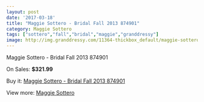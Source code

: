 ```yaml
---
layout: post
date: '2017-03-18'
title: "Maggie Sottero - Bridal Fall 2013 874901"
category: Maggie Sottero
tags: ["sottero","fall","bridal","maggie","granddressy"]
image: http://img.granddressy.com/11364-thickbox_default/maggie-sottero-bridal-fall-2013-874901.jpg
---
```

Maggie Sottero - Bridal Fall 2013 874901

On Sales: **$321.99**
<a href="https://www.granddressy.com/en/maggie-sottero/10459-maggie-sottero-bridal-fall-2013-874901.html"><amp-img layout="responsive" width="600" height="600" src="//img.granddressy.com/11364-thickbox_default/maggie-sottero-bridal-fall-2013-874901.jpg" alt="Maggie Sottero - Bridal Fall 2013 874901 0" /></a>

Buy it: [Maggie Sottero - Bridal Fall 2013 874901](https://www.granddressy.com/en/maggie-sottero/10459-maggie-sottero-bridal-fall-2013-874901.html "Maggie Sottero - Bridal Fall 2013 874901")

View more: [Maggie Sottero](https://www.granddressy.com/en/13-maggie-sottero "Maggie Sottero")